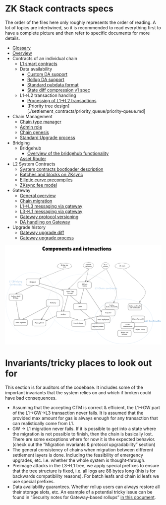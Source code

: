 # ZK Stack contracts specs

The order of the files here only roughly represents the order of reading. A lot of topics are intertwined, so it is recommended to read everything first to have a complete picture and then refer to specific documents for more details.

- [Glossary](./glossary.md)
- [Overview](./overview.md)
- Contracts of an individual chain
    - [L1 smart contracts](./settlement_contracts/overview.md)
    - Data availability
        - [Custom DA support](./settlement_contracts/data_availability/custom_da.md)
        - [Rollup DA support](./settlement_contracts/data_availability/rollup_da.md)
        - [Standard pubdata format](./settlement_contracts/data_availability/standard_pubdata_format.md)
        - [State diff compression v1 spec](./settlement_contracts/data_availability/state_diff_compression_v1_spec.md)
    - L1->L2 transaction handling
        -  [Processing of L1->L2 transactions](./settlement_contracts/priority_queue/processing_of_l1->l2_txs.md)
        - [Priority tree design][./settlement_contracts/priority_queue/priority-queue.md]
- Chain Management
    - [Chain type manager](./chain_management/chain_type_manager.md)
    - [Admin role](./chain_management/admin_role.md)
    - [Chain genesis](./chain_management/chain_genesis.md)
    - [Standard Upgrade process](./chain_management/upgrade_process.md)
- Bridging
    - Bridgehub
        - [Overview of the bridgehub functionality](./bridging/bridgehub/overview.md)
    - [Asset Router](./bridging/asset_router/Overview.md)
- L2 System Contracts
    - [System contracts bootloader description](./l2_system_contracts/system_contracts_bootloader_description.md)
    - [Batches and blocks on ZKsync](./l2_system_contracts/batches_and_blocks_on_zksync.md)
    - [Elliptic curve precompiles](./l2_system_contracts/elliptic_curve_precompiles.md)
    - [ZKsync fee model](./l2_system_contracts/zksync_fee_model.md)
- Gateway
    - [General overview](./gateway/overview.md)
    - [Chain migration](./gateway/chain_migration.md)
    - [L1->L3 messaging via gateway](./gateway/messaging_via_gateway.md)
    - [L3->L1 messaging via gateway](./gateway/nested_l3_l1_messaging.md)
    - [Gateway protocol versioning](./gateway/gateway_protocol_upgrades.md)
    - [DA handling on Gateway](./gateway/gateway_da.md)
- Upgrade history
    - [Gateway upgrade diff](./upgrade_history/gateway_upgrade/gateway_diff_review.md)
    - [Gateway upgrade process](./upgrade_history/gateway_upgrade/upgrade_process.md)

![Reading order](./img/reading_order.png)

# Invariants/tricky places to look out for

This section is for auditors of the codebase. It includes some of the important invariants that the system relies on and which if broken could have bad consequences.

- Assuming that the accepting CTM is correct & efficient, the L1→GW part of the L1→GW→L3 transaction never fails. It is assumed that the provided max amount for gas is always enough for any transaction that can realistically come from L1.
- GW → L1 migration never fails. If it is possible to get into a state where the migration is not possible to finish, then the chain is basically lost. There are some exceptions where for now it is the expected behavior. (check out the “Migration invariants  & protocol upgradability” section)
- The general consistency of chains when migration between different settlement layers is done. Including the feasibility of emergency upgrades, etc. I.e. whether the whole system is thought-through.
- Preimage attacks in the L3→L1 tree, we apply special prefixes to ensure that the tree structure is fixed, i.e. all logs are 88 bytes long (this is for backwards compatibility reasons). For batch leafs and chain id leafs we use special prefixes.
- Data availability guarantees. Whether rollup users can always restore all their storage slots, etc. An example of a potential tricky issue can be found in “Security notes for Gateway-based rollups” [in this document](./gateway/gateway_da.md).